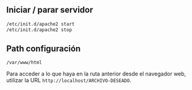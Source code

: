 ## Iniciar / parar servidor

```bash
/etc/init.d/apache2 start
/etc/init.d/apache2 stop
```

## Path configuración

`/var/www/html`

Para acceder a lo que haya en la ruta anterior desde el navegador web, utilizar la URL `http://localhost/ARCHIVO-DESEADO`.